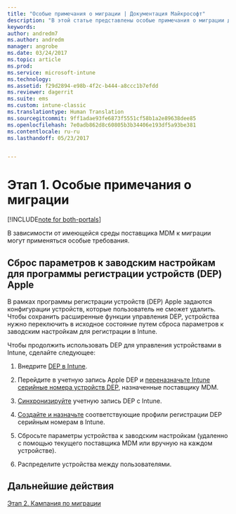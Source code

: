 ```yaml
---
title: "Особые примечания о миграции | Документация Майкрософт"
description: "В этой статье представлены особые примечания о миграции для клиента, которые следует учитывать перед началом миграции."
keywords: 
author: andredm7
ms.author: andredm
manager: angrobe
ms.date: 03/24/2017
ms.topic: article
ms.prod: 
ms.service: microsoft-intune
ms.technology: 
ms.assetid: f29d2894-e98b-4f2c-b444-a8ccc1b7efdd
ms.reviewer: dagerrit
ms.suite: ems
ms.custom: intune-classic
ms.translationtype: Human Translation
ms.sourcegitcommit: 9ff1adae93fe6873f5551cf58b1a2e89638dee85
ms.openlocfilehash: 7e0adb862d8c60805b3b34406e193df5a93be381
ms.contentlocale: ru-ru
ms.lasthandoff: 05/23/2017


---
```


# <a name="phase-1-special-migration-considerations"></a>Этап 1. Особые примечания о миграции

[!INCLUDE[note for both-portals](../includes/note-for-both-portals.md)]

В зависимости от имеющейся среды поставщика MDM к миграции могут применяться особые требования.

## <a name="factory-reset-for-apples-device-enrollment-program-dep"></a>Сброс параметров к заводским настройкам для программы регистрации устройств (DEP) Apple

В рамках программы регистрации устройств (DEP) Apple задаются конфигурации устройств, которые пользователь не сможет удалить. Чтобы сохранить расширенные функции управления DEP, устройства нужно переключить в исходное состояние путем сброса параметров к заводским настройкам для регистрации в Intune.

Чтобы продолжить использовать DEP для управления устройствами в Intune, сделайте следующее:

1.  Внедрите [DEP в Intune](/intune-classic/deploy-use/ios-device-enrollment-program-in-microsoft-intune).

2.  Перейдите в учетную запись Apple DEP и [переназначьте Intune серийные номера устройств DEP](https://help.apple.com/deployment/business/#/tesf9562af26), назначенные поставщику MDM.

3.  [Синхронизируйте](/intune-classic/deploy-use/ios-device-enrollment-program-in-microsoft-intune) учетную запись DEP с Intune.

4.  [Создайте и назначьте](/intune-classic/deploy-use/ios-device-enrollment-program-in-microsoft-intune) соответствующие профили регистрации DEP серийным номерам в Intune.

5.  Сбросьте параметры устройства к заводским настройкам (удаленно с помощью текущего поставщика MDM или вручную на каждом устройстве).

6.  Распределите устройства между пользователями.

## <a name="next-steps"></a>Дальнейшие действия 

[Этап 2. Кампания по миграции](/intune-classic/plan-design/migration-phase2-migration-campaign)

